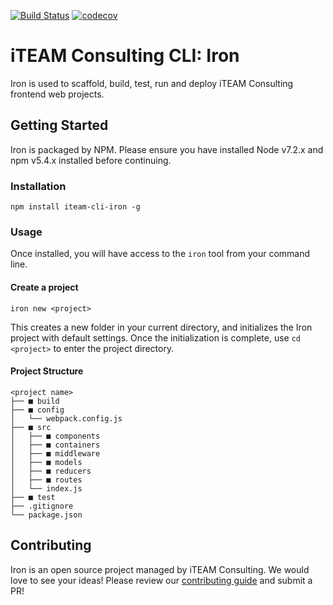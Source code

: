 [![Build Status](https://travis-ci.org/iteam-consulting/iteam-cli-iron.svg?branch=master)](https://travis-ci.org/iteam-consulting/iteam-cli-iron)
[![codecov](https://codecov.io/gh/iteam-consulting/iteam-cli-iron/branch/master/graph/badge.svg)](https://codecov.io/gh/iteam-consulting/iteam-cli-iron)

# iTEAM Consulting CLI: Iron
Iron is used to scaffold, build, test, run and deploy iTEAM Consulting frontend web projects.

## Getting Started
Iron is packaged by NPM.  Please ensure you have installed Node v7.2.x and npm v5.4.x installed before continuing.
### Installation
```
npm install iteam-cli-iron -g
```
### Usage
Once installed, you will have access to the ```iron``` tool from your command line.
#### Create a project
```
iron new <project>
```
This creates a new folder in your current directory, and initializes the Iron project with default settings. Once the initialization is complete, use ```cd <project>``` to enter the project directory.
#### Project Structure
```
<project name>
├── ■ build
├── ■ config
│   └── webpack.config.js
├── ■ src
│   ├── ■ components
│   ├── ■ containers
│   ├── ■ middleware
│   ├── ■ models
│   ├── ■ reducers
│   ├── ■ routes
│   └── index.js
├── ■ test
├── .gitignore
└── package.json
```

## Contributing
Iron is an open source project managed by iTEAM Consulting. We would love to see your ideas! Please review our [contributing guide](https://github.com/iteam-consulting/iteam-cli-iron/blob/master/CONTRIBUTING.md) and submit a PR!
